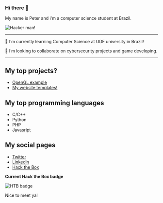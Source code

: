 ### Hi there 👋
My name is Peter and i'm a computer science student at Brazil.

![Hacker man!](https://media.giphy.com/media/MM0Jrc8BHKx3y/giphy.gif)

---

🌱 I’m currently learning Computer Science at UDF university in Brazil!

👯 I’m looking to collaborate on cybersecurity projects and game developing.

---

## My top projects?
* [OpenGL example](https://github.com/peterspbr/opengl-game-engine)
* [My website templates!](https://github.com/peterspbr/peterspbr.github.io)

## My top programming languages
* C/C++
* Python
* PHP
* Javasript

## My social pages
* [Twitter](https://twiter.com/HSPeterSS)
* [Linkedin](https://www.linkedin.com/in/pedro-henrique-da-rocha-s-386a51202)
* [Hack the Box](https://www.hackthebox.eu/home/users/profile/352775)

**Current Hack the Box badge**

![HTB badge](http://www.hackthebox.eu/badge/image/352775)

Nice to meet ya!
